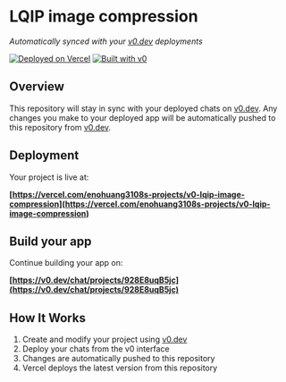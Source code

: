 # LQIP image compression

*Automatically synced with your [v0.dev](https://v0.dev) deployments*

[![Deployed on Vercel](https://img.shields.io/badge/Deployed%20on-Vercel-black?style=for-the-badge&logo=vercel)](https://vercel.com/enohuang3108s-projects/v0-lqip-image-compression)
[![Built with v0](https://img.shields.io/badge/Built%20with-v0.dev-black?style=for-the-badge)](https://v0.dev/chat/projects/928E8uqB5jc)

## Overview

This repository will stay in sync with your deployed chats on [v0.dev](https://v0.dev).
Any changes you make to your deployed app will be automatically pushed to this repository from [v0.dev](https://v0.dev).

## Deployment

Your project is live at:

**[https://vercel.com/enohuang3108s-projects/v0-lqip-image-compression](https://vercel.com/enohuang3108s-projects/v0-lqip-image-compression)**

## Build your app

Continue building your app on:

**[https://v0.dev/chat/projects/928E8uqB5jc](https://v0.dev/chat/projects/928E8uqB5jc)**

## How It Works

1. Create and modify your project using [v0.dev](https://v0.dev)
2. Deploy your chats from the v0 interface
3. Changes are automatically pushed to this repository
4. Vercel deploys the latest version from this repository